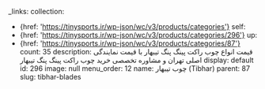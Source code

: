 _links:
  collection:
  - {href: 'https://tinysports.ir/wp-json/wc/v3/products/categories'}
  self:
  - {href: 'https://tinysports.ir/wp-json/wc/v3/products/categories/296'}
  up:
  - {href: 'https://tinysports.ir/wp-json/wc/v3/products/categories/87'}
count: 35
description: قیمت انواع چوب راکت پینگ پنگ تیبهار با
  قیمت نمایندگی اصلی تهران و مشاوره تخصصی خرید
  چوب راکت پینگ پنگ تیبهار
display: default
id: 296
image: null
menu_order: 12
name: چوب تیبهار (Tibhar)
parent: 87
slug: tibhar-blades
